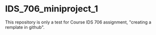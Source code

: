 # IDS_706_miniproject_1
This repository is only a test for Course IDS 706 assignment, "creating a remplate in github".
